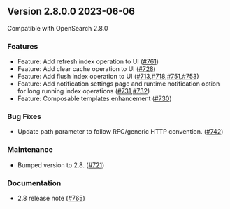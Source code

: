 ## Version 2.8.0.0 2023-06-06

Compatible with OpenSearch 2.8.0

### Features
* Feature: Add refresh index operation to UI  ([#761](https://github.com/opensearch-project/index-management-dashboards-plugin/pull/761))
* Feature: Add clear cache operation to UI  ([#728](https://github.com/opensearch-project/index-management-dashboards-plugin/pull/728))
* Feature: Add flush index operation to UI  ([#713](https://github.com/opensearch-project/index-management-dashboards-plugin/pull/713),[#718](https://github.com/opensearch-project/index-management-dashboards-plugin/pull/718),[#751](https://github.com/opensearch-project/index-management-dashboards-plugin/pull/751),[#753](https://github.com/opensearch-project/index-management-dashboards-plugin/pull/753))
* Feature: Add notification settings page and runtime notification option for long running index operations  ([#731](https://github.com/opensearch-project/index-management-dashboards-plugin/pull/731),[#732](https://github.com/opensearch-project/index-management-dashboards-plugin/pull/732))
* Feature: Composable templates enhancement  ([#730](https://github.com/opensearch-project/index-management-dashboards-plugin/pull/730))

### Bug Fixes
* Update path parameter to follow RFC/generic HTTP convention. ([#742](https://github.com/opensearch-project/index-management-dashboards-plugin/pull/742))

### Maintenance
* Bumped version to 2.8. ([#721](https://github.com/opensearch-project/index-management-dashboards-plugin/pull/721))

### Documentation
* 2.8 release note ([#765](https://github.com/opensearch-project/index-management-dashboards-plugin/pull/765))
